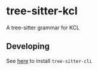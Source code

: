 # tree-sitter-kcl

A tree-sitter grammar for KCL

## Developing

See [here](https://tree-sitter.github.io/tree-sitter/creating-parsers) to install `tree-sitter-cli`

